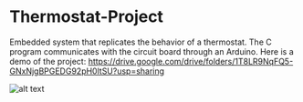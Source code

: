 # Thermostat-Project
Embedded system that replicates the behavior of a thermostat. The C program communicates with the circuit board through an Arduino. Here is a demo of the project: https://drive.google.com/drive/folders/1T8LR9NqFQ5-GNxNjgBPGEDG92pH0ltSU?usp=sharing

![alt text](https://live.staticflickr.com/65535/50852523328_76152086de.jpg)
